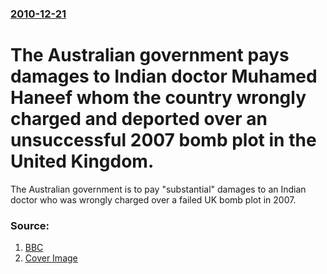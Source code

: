 ### [2010-12-21](/news/2010/12/21/index.md)

# The Australian government pays damages to Indian doctor Muhamed Haneef whom the country wrongly charged and deported over an unsuccessful 2007 bomb plot in the United Kingdom. 

The Australian government is to pay &quot;substantial&quot; damages to an Indian doctor who was wrongly charged over a failed UK bomb plot in 2007.


### Source:

1. [BBC](http://www.bbc.co.uk/news/world-asia-pacific-12049120)
1. [Cover Image](http://www.bbc.co.uk/news/special/2015/newsspec_10857/bbc_news_logo.png?cb=1)
